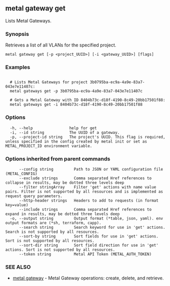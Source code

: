 ## metal gateway get

Lists Metal Gateways.

### Synopsis

Retrieves a list of all VLANs for the specified project.

```
metal gateway get [-p <project_UUID>] [-i <gateway_UUID>] [flags]
```

### Examples

```

  # Lists Metal Gateways for project 3b0795ba-ec9a-4a9e-83a7-043e7e11407c:
  metal gateways get -p 3b0795ba-ec9a-4a9e-83a7-043e7e11407c
  
  # Gets a Metal Gateway with ID 8404b73c-d18f-4190-8c49-20bb17501f88:
  metal gateways get -i 8404b73c-d18f-4190-8c49-20bb17501f88
```

### Options

```
  -h, --help                help for get
  -i, --id string           The UUID of a gateway.
  -p, --project-id string   The project's UUID. This flag is required, unless specified in the config created by metal init or set as METAL_PROJECT_ID environment variable.
```

### Options inherited from parent commands

```
      --config string         Path to JSON or YAML configuration file (METAL_CONFIG)
      --exclude strings       Comma separated Href references to collapse in results, may be dotted three levels deep
      --filter stringArray    Filter 'get' actions with name value pairs. Filter is not supported by all resources and is implemented as request query parameters.
      --http-header strings   Headers to add to requests (in format key=value)
      --include strings       Comma separated Href references to expand in results, may be dotted three levels deep
  -o, --output string         Output format (*table, json, yaml). env output formats are (*sh, terraform, capp).
      --search string         Search keyword for use in 'get' actions. Search is not supported by all resources.
      --sort-by string        Sort fields for use in 'get' actions. Sort is not supported by all resources.
      --sort-dir string       Sort field direction for use in 'get' actions. Sort is not supported by all resources.
      --token string          Metal API Token (METAL_AUTH_TOKEN)
```

### SEE ALSO

* [metal gateway](metal_gateway.md)	 - Metal Gateway operations: create, delete, and retrieve.

